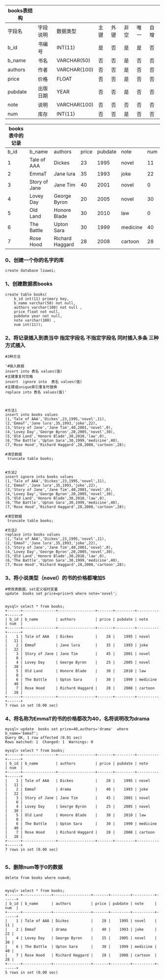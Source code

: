 | books表结构 |          |              |      |      |      |      |      |
| ----------- | -------- | ------------ | ---- | ---- | ---- | ---- | ---- |
| 字段名      | 字段说明 | 数据类型     | 主键 | 外键 | 非空 | 唯一 | 自增 |
| b_id        | 书编号   | INT(11)      | 是   | 否   | 是   | 是   | 否   |
| b_name      | 书名     | VARCHAR(50)  | 否   | 否   | 是   | 否   | 否   |
| authors     | 作者     | VARCHAR(100) | 否   | 否   | 是   | 否   | 否   |
| price       | 价格     | FLOAT        | 否   | 否   | 是   | 否   | 否   |
| pubdate     | 出版日期 | YEAR         | 否   | 否   | 是   | 否   | 否   |
| note        | 说明     | VARCHAR(100) | 否   | 否   | 否   | 否   | 否   |
| num         | 库存     | INT(11)      | 否   | 否   | 是   | 否   | 否   |



| books表中的记录 |               |                 |       |         |          |      |
| --------------- | ------------- | --------------- | ----- | ------- | -------- | ---- |
| b_id            | b_name        | authors         | price | pubdate | note     | num  |
| 1               | Tale of AAA   | Dickes          | 23    | 1995    | novel    | 11   |
| 2               | EmmaT         | Jane lura       | 35    | 1993    | joke     | 22   |
| 3               | Story of Jane | Jane Tim        | 40    | 2001    | novel    | 0    |
| 4               | Lovey Day     | George Byron    | 20    | 2005    | novel    | 30   |
| 5               | Old Land      | Honore Blade    | 30    | 2010    | law      | 0    |
| 6               | The Battle    | Upton Sara      | 30    | 1999    | medicine | 40   |
| 7               | Rose Hood     | Richard Haggard | 28    | 2008    | cartoon  | 28   |



### 0、创建一个你的名字的库

```
create database liuwei;
```

### 1、创建数据表books

```mysql
create table books(
    b_id int(11) primary key,
    b_name varchar(50) not null,
    authors varchar(100) not null ,
    price float not null,
    pubdate year not null, 
    note varchar(100) , 
    num int(11));

```

### 2、将记录插入到表当中  指定字段名  不指定字段名  同时插入多条 三种方式插入	

```mysql
#3种方法

'#插入数据
insert into 表名 values(值)
#主键重复时忽略
insert  ignore into  表名 values(值)
#主键或unique索引重复时替换
replace into 表名 values(值)'



#方法1
insert into books values
(1,'Tale of AAA','Dickes',23,1995,'novel',11),
(2,'EmmaT','Jane lura',35,1993,'joke',22),
(3,'Story of Jane','Jane Tim',40,2001,'novel',0),
(4,'Lovey Day','George Byron',20,2005,'novel',30),
(5,'Old Land','Honore Blade',30,2010,'law',0),
(6,'The Battle','Upton Sara',30,1999,'medicine',40),
(7,'Rose Hood','Richard Haggard',28,2008,'cartoon',28);

#清空数据
 truncate table books;


#方法2
insert ignore into books values
(1,'Tale of AAA','Dickes',23,1995,'novel',11),
(2,'EmmaT','Jane lura',35,1993,'joke',22),
(3,'Story of Jane','Jane Tim',40,2001,'novel',0),
(4,'Lovey Day','George Byron',20,2005,'novel',30),
(5,'Old Land','Honore Blade',30,2010,'law',0),
(6,'The Battle','Upton Sara',30,1999,'medicine',40),
(7,'Rose Hood','Richard Haggard',28,2008,'cartoon',28);

#清空数据
 truncate table books;
 
#方法2
replace into books values
(1,'Tale of AAA','Dickes',23,1995,'novel',11),
(2,'EmmaT','Jane lura',35,1993,'joke',22),
(3,'Story of Jane','Jane Tim',40,2001,'novel',0),
(4,'Lovey Day','George Byron',20,2005,'novel',30),
(5,'Old Land','Honore Blade',30,2010,'law',0),
(6,'The Battle','Upton Sara',30,1999,'medicine',40),
(7,'Rose Hood','Richard Haggard',28,2008,'cartoon',28);
```

### 3、将小说类型（novel）的书的价格都增加5	

```mysql
#修改表数据，set定义临时变量
update  books set price=price+5 where note='novel';


mysql> select * from books;
+------+---------------+-----------------+-------+---------+----------+------+
| b_id | b_name        | authors         | price | pubdate | note     | num  |
+------+---------------+-----------------+-------+---------+----------+------+
|    1 | Tale of AAA   | Dickes          |    28 |    1995 | novel    |   11 |
|    2 | EmmaT         | Jane lura       |    35 |    1993 | joke     |   22 |
|    3 | Story of Jane | Jane Tim        |    45 |    2001 | novel    |    0 |
|    4 | Lovey Day     | George Byron    |    25 |    2005 | novel    |   30 |
|    5 | Old Land      | Honore Blade    |    30 |    2010 | law      |    0 |
|    6 | The Battle    | Upton Sara      |    30 |    1999 | medicine |   40 |
|    7 | Rose Hood     | Richard Haggard |    28 |    2008 | cartoon  |   28 |
+------+---------------+-----------------+-------+---------+----------+------+
7 rows in set (0.00 sec)

```

### 4、将名称为EmmaT的书的价格都改为40，名将说明改为drama	

```mysql
mysql> update  books set price=40,authors='drama'  where b_name='EmmaT';
Query OK, 1 row affected (0.01 sec)
Rows matched: 1  Changed: 1  Warnings: 0

mysql> select * from books;
+------+---------------+-----------------+-------+---------+----------+------+
| b_id | b_name        | authors         | price | pubdate | note     | num  |
+------+---------------+-----------------+-------+---------+----------+------+
|    1 | Tale of AAA   | Dickes          |    28 |    1995 | novel    |   11 |
|    2 | EmmaT         | drama           |    40 |    1993 | joke     |   22 |
|    3 | Story of Jane | Jane Tim        |    45 |    2001 | novel    |    0 |
|    4 | Lovey Day     | George Byron    |    25 |    2005 | novel    |   30 |
|    5 | Old Land      | Honore Blade    |    30 |    2010 | law      |    0 |
|    6 | The Battle    | Upton Sara      |    30 |    1999 | medicine |   40 |
|    7 | Rose Hood     | Richard Haggard |    28 |    2008 | cartoon  |   28 |
+------+---------------+-----------------+-------+---------+----------+------+
7 rows in set (0.00 sec)


```

### 5、删除num等于0的数据		

```mysql
delete from books where num=0;


mysql> select * from books;
+------+-------------+-----------------+-------+---------+----------+------+
| b_id | b_name      | authors         | price | pubdate | note     | num  |
+------+-------------+-----------------+-------+---------+----------+------+
|    1 | Tale of AAA | Dickes          |    28 |    1995 | novel    |   11 |
|    2 | EmmaT       | drama           |    40 |    1993 | joke     |   22 |
|    4 | Lovey Day   | George Byron    |    25 |    2005 | novel    |   30 |
|    6 | The Battle  | Upton Sara      |    30 |    1999 | medicine |   40 |
|    7 | Rose Hood   | Richard Haggard |    28 |    2008 | cartoon  |   28 |
+------+-------------+-----------------+-------+---------+----------+------+
5 rows in set (0.00 sec)

```



